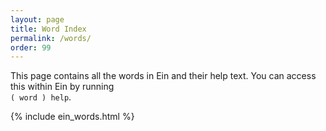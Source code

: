 ```yaml
---
layout: page
title: Word Index
permalink: /words/
order: 99
---
```


This page contains all the words in Ein and their help text.  You can
access this within Ein by running <br>`( word ) help`.

<style>

table {
  table-layout: fixed;
  width: 100%;
}
td {
  padding: 10px;
  border: solid 1px #000;
}
tr td:first-child {
  overflow: auto;
  white-space: normal;
  width: 10%;
}
</style>

{% include ein_words.html %}

